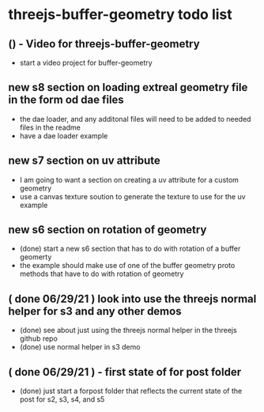 # threejs-buffer-geometry todo list

## () - Video for threejs-buffer-geometry
* start a video project for buffer-geometry

## new s8 section on loading extreal geometry file in the form od dae files
* the dae loader, and any additonal files will need to be added to needed files in the readme
* have a dae loader example

## new s7 section on uv attribute
* I am going to want a section on creating a uv attribute for a custom geometry
* use a canvas texture soution to generate the texture to use for the uv example

## new s6 section on rotation of geometry
* (done) start a new s6 section that has to do with rotation of a buffer geomerty
* the example should make use of one of the buffer geometry proto methods that have to do with rotation of geometry

## ( done 06/29/21 ) look into use the threejs normal helper for s3 and any other demos
* (done) see about just using the threejs normal helper in the threejs github repo
* (done) use normal helper in s3 demo

## ( done 06/29/21 ) - first state of for post folder
* (done) just start a forpost folder that reflects the current state of the post for s2, s3, s4, and s5